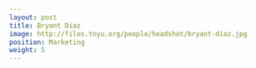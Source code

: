 ```yaml
---
layout: post
title: Bryant Diaz
image: http://files.tnyu.org/people/headshot/bryant-diaz.jpg
position: Marketing
weight: 5
---
```

